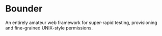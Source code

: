 # Bounder
An entirely amateur web framework for super-rapid testing, provisioning and fine-grained UNIX-style permissions.
